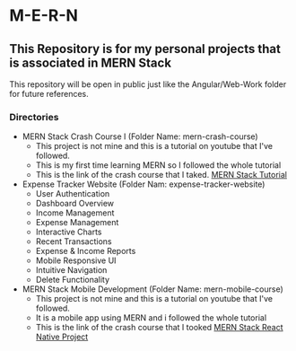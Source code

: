 # M-E-R-N
## This Repository is for my personal projects that is associated in MERN Stack
This repository will be open in public just like the Angular/Web-Work folder for future references.

### Directories
* MERN Stack Crash Course I (Folder Name: mern-crash-course)
  * This project is not mine and this is a tutorial on youtube that I've followed.
  * This is my first time learning MERN so I followed the whole tutorial
  * This is the link of the crash course that I taked. [MERN Stack Tutorial](https://www.youtube.com/watch?v=O3BUHwfHf84)
* Expense Tracker Website (Folder Nam: expense-tracker-website)
  * User Authentication
  * Dashboard Overview
  * Income Management
  * Expense Management
  * Interactive Charts
  * Recent Transactions
  * Expense & Income Reports
  * Mobile Responsive UI
  * Intuitive Navigation
  * Delete Functionality
* MERN Stack Mobile Development (Folder Name: mern-mobile-course)
  * This project is not mine and this is a tutorial on youtube that I've followed.
  * It is a mobile app using MERN and i followed the whole tutorial
  * This is the link of the crash course that I tooked [MERN Stack React Native Project](https://www.youtube.com/watch?v=o3IqOrXtxm8)
